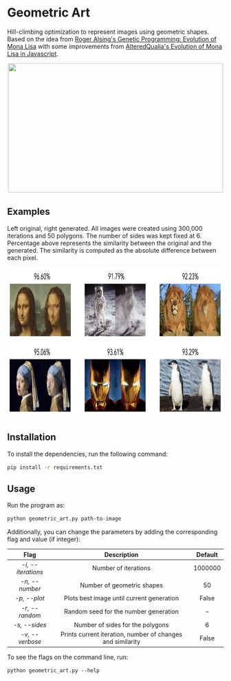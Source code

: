 # Geometric Art
Hill-climbing optimization to represent images using geometric shapes. Based on the idea from [Roger Alsing's Genetic Programming: Evolution of Mona Lisa](https://rogerjohansson.blog/2008/12/07/genetic-programming-evolution-of-mona-lisa/) with some improvements from [AlteredQualia's Evolution of Mona Lisa in Javascript](https://alteredqualia.com/visualization/evolve/).

<p align="center">
    <img width="500" height="300" src="images/geometric_art.gif">
</p>



## Examples

Left original, right generated. All images were created using 300,000 iterations and 50 polygons. The number of sides was kept fixed at 6. Percentage above represents the similarity between the original and the generated. The similarity is computed as the absolute difference between each pixel. 

<p align="center">
    <img width="800" height="350" src="images/gallery.png">
</p>


## Installation

To install the dependencies, run the following command:

```bash
pip install -r requirements.txt
```



## Usage

Run the program as:

```bash
python geometric_art.py path-to-image
```

Additionally, you can change the parameters by adding the corresponding flag and value (if integer):

|        Flag        |                        Description                         | Default |
| :----------------: | :--------------------------------------------------------: | :-----: |
| _-i, --iterations_ |                    Number of iterations                    | 1000000 |
|   _-n, --number_   |                 Number of geometric shapes                 |   50    |
|    _-p, --plot_    |         Plots best image until current generation          |  False  |
|   _-r, --random_   |           Random seed for the number generation            |    –    |
|   _-s, --sides_    |              Number of sides for the polygons              |    6    |
|  _-v, --verbose_   | Prints current iteration, number of changes and similarity |  False  |

To see the flags on the command line, run:

```
python geometric_art.py --help
```

